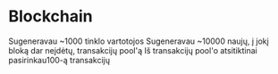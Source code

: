 # Blockchain
Sugeneravau ~1000 tinklo vartotojos
Sugeneravau ~10000 naujų, į jokį bloką dar neįdėtų, transakcijų pool'ą
Iš transakcijų pool'o atsitiktinai pasirinkau100-ą transakcijų
